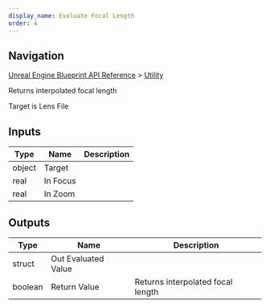 ```yaml
---
display_name: Evaluate Focal Length
order: 4
---
```

## Navigation

[Unreal Engine Blueprint API Reference](https://dev.epicgames.com/documentation/en-us/unreal-engine/BlueprintAPI) > [Utility](https://dev.epicgames.com/documentation/en-us/unreal-engine/BlueprintAPI/Utility)

Returns interpolated focal length

Target is Lens File

## Inputs

| Type | Name | Description |
| --- | --- | --- |
| object | Target |  |
| real | In Focus |  |
| real | In Zoom |  |

## Outputs

| Type | Name | Description |
| --- | --- | --- |
| struct | Out Evaluated Value |  |
| boolean | Return Value | Returns interpolated focal length |
